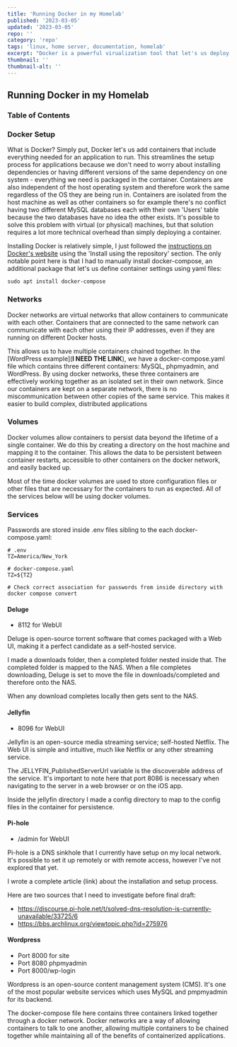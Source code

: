 ```yaml
---
title: 'Running Docker in my Homelab'
published: '2023-03-05'
updated: '2023-03-05'
repo: ''
category: 'repo'
tags: 'linux, home server, documentation, homelab'
excerpt: "Docker is a powerful virualization tool that let's us deploy containerized applications. Learn more about how I implement docker in my homelab."
thumbnail: ''
thumbnail-alt: ''
---
```


## Running Docker in my Homelab 

### Table of Contents

### Docker Setup

What is Docker? Simply put, Docker let's us add containers that include everything needed for an application to run. This streamlines the setup process for applications because we don't need to worry about installing dependencies or having different versions of the same dependency on one system - everything we need is packaged in the container. Containers are also independent of the host operating system and therefore work the same regardless of the OS they are being run in. Containers are isolated from the host machine as well as other containers so for example there's no conflict having two different MySQL databases each with their own 'Users' table because the two databases have no idea the other exists. It's possible to solve this problem with virtual (or physical) machines, but that solution requires a lot more technical overhead than simply deploying a container.

Installing Docker is relatively simple, I just followed the [instructions on Docker's website](https://docs.docker.com/engine/install/ubuntu/) using the 'Install using the repository' section. The only notable point here is that I had to manually install docker-compose, an additional package that let's us define container settings using yaml files:

```
sudo apt install docker-compose
```

### Networks

Docker networks are virtual networks that allow containers to communicate with each other. Containers that are connected to the same network can communicate with each other using their IP addresses, even if they are running on different Docker hosts.

This allows us to have multiple containers chained together. In the [WordPress example](**I NEED THE LINK**), we have a docker-compose.yaml file which contains three different containers: MySQL, phpmyadmin, and WordPress. By using docker networks, these three containers are effectively working together as an isolated set in their own network. Since our containers are kept on a separate network, there is no miscommunication between other copies of the same service. This makes it easier to build complex, distributed applications

### Volumes

Docker volumes allow containers to persist data beyond the lifetime of a single container. We do this by creating a directory on the host machine and mapping it to the container. This allows the data to be persistent between container restarts, accessible to other containers on the docker network, and easily backed up. 

Most of the time docker volumes are used to store configuration files or other files that are necessary for the containers to run as expected. All of the services below will be using docker volumes.

### Services

Passwords are stored inside .env files sibling to the each docker-compose.yaml:

```
# .env
TZ=America/New_York

# docker-compose.yaml
TZ=${TZ}

# Check correct association for passwords from inside directory with
docker compose convert
```

#### Deluge

- 8112 for WebUI

Deluge is open-source torrent software that comes packaged with a Web UI, making it a perfect candidate as a self-hosted service. 

I made a downloads folder, then a completed folder nested inside that. The completed folder is mapped to the NAS. When a file completes downloading, Deluge is set to move the file in downloads/completed and therefore onto the NAS.

When any download completes locally then gets sent to the NAS.

#### Jellyfin

- 8096 for WebUI

Jellyfin is an open-source media streaming service; self-hosted Netflix. The Web UI is simple and intuitive, much like Netflix or any other streaming service.

The JELLYFIN_PublishedServerUrl variable is the discoverable address of the service. It's important to note here that port 8086 is necessary when navigating to the server in a web browser or on the iOS app.

Inside the jellyfin directory I made a config directory to map to the config files in the container for persistence.

#### Pi-hole

- /admin for WebUI

Pi-hole is a DNS sinkhole that I currently have setup on my local network. It's possible to set it up remotely or with remote access, however I've not explored that yet.

I wrote a complete article (link) about the installation and setup process.

Here are two sources that I need to investigate before final draft:
 - https://discourse.pi-hole.net/t/solved-dns-resolution-is-currently-unavailable/33725/6
 - https://bbs.archlinux.org/viewtopic.php?id=275976

#### Wordpress

- Port 8000 for site
- Port 8080 phpmyadmin
- Port 8000/wp-login

Wordpress is an open-source content management system (CMS). It's one of the most popular website services which uses MySQL and pmpmyadmin for its backend. 

The docker-compose file here contains three containers linked together through a docker network. Docker networks are a way of allowing containers to talk to one another, allowing multiple containers to be chained together while maintaining all of the benefits of containerized applications. 
